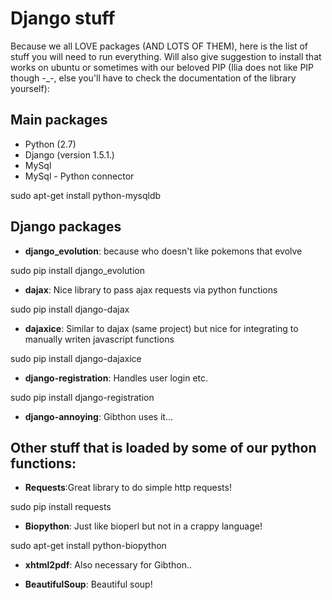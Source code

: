 Django stuff
=============

Because we all LOVE packages (AND LOTS OF THEM), here is the list of stuff you will need to run everything. Will also give suggestion to install that works on ubuntu or sometimes with our beloved PIP (Ilia does not like PIP though -_-, else you'll have to check the documentation of the library yourself):

Main packages
--------------
* Python (2.7)
* Django (version 1.5.1.)
* MySql
* MySql - Python connector

sudo apt-get install python-mysqldb

Django packages
---------------
* __django_evolution__: because who doesn't like pokemons that evolve 

sudo pip install django_evolution

* __dajax__: Nice library to pass ajax requests via python functions

sudo pip install django-dajax

* __dajaxice__: Similar to dajax (same project) but nice for integrating to manually writen javascript functions

sudo pip install django-dajaxice

* __django-registration__: Handles user login etc.

sudo pip install django-registration

* __django-annoying__: Gibthon uses it...


Other stuff that is loaded by some of our python functions:
-----------------------------------------------------------
* __Requests__:Great library to do simple http requests!

sudo pip install requests

* __Biopython__: Just like bioperl but not in a crappy language!

sudo apt-get install python-biopython

* __xhtml2pdf__: Also necessary for Gibthon..

* __BeautifulSoup__: Beautiful soup!

